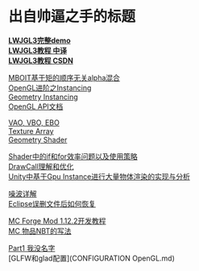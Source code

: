 # 出自帅逼之手的标题
**[LWJGL3完整demo](https://github.com/LWJGL/lwjgl3/blob/master/modules/samples/src/test/java/org/lwjgl/demo)  
[LWJGL3教程 中译](https://mouse0w0.github.io/lwjglbook-CN-Translation/)  
[LWJGL3教程 CSDN](https://blog.csdn.net/zoharwolf/article/details/49472857)**  

[MBOIT基于矩的顺序无关alpha混合](https://cg.ivd.kit.edu/english/mboit.php)  
[OpenGL进阶之Instancing](https://www.cnblogs.com/hellobb/p/8891374.html)  
[Geometry Instancing](http://www.zwqxin.com/archives/opengl/talk-about-geometry-instancing.html)  
[OpenGL API文档 ](https://www.khronos.org/registry/OpenGL-Refpages/gl4/)  

[VAO, VBO, EBO](https://www.cnblogs.com/yy-86/articles/9545264.html)  
[Texture Array](http://www.zwqxin.com/archives/opengl/learn-texture-array.html)  
[Geometry Shader](http://www.zwqxin.com/archives/shaderglsl/talk-about-geometry-shader.html)  

[Shader中的if和for效率问题以及使用策略](https://blog.csdn.net/xiaoyafang123/article/details/84942201?utm_source=app)  
[DrawCall理解和优化](https://blog.csdn.net/sakyaer/article/details/44459881)  
[Unity中基于Gpu Instance进行大量物体渲染的实现与分析](https://blog.csdn.net/leonwei/article/details/73274808)  

[噪波详解](https://blog.csdn.net/candycat1992/article/details/50346469)  
[Eclipse误删文件后如何恢复](https://blog.csdn.net/fristjcjdncg/article/details/104219368)  

[MC Forge Mod 1.12.2开发教程](https://www.mcbbs.net/forum.php?mod=viewthread&tid=849410&extra=page%3D1%26filter%3Dtypeid%26typeid%3D1028)  
[MC 物品NBT的写法](https://emxtutorials.wordpress.com/adding-nbt-data-to-items/)  

[Part1 我没名字](PART1.md)  
[GLFW和glad配置](CONFIGURATION OpenGL.md) 
